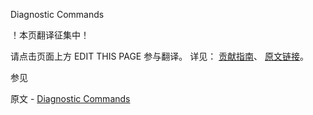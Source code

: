  Diagnostic Commands

 ！本页翻译征集中！

请点击页面上方 EDIT THIS PAGE 参与翻译。
详见：
[贡献指南]( https://github.com/whaleal/MongoDB-Manual-zh/blob/master/CONTRIBUTING.md )、
[原文链接](  https://docs.mongodb.com/manual/reference/command/nav-diagnostic/  )。

 参见

原文 - [Diagnostic Commands]( https://docs.mongodb.com/manual/reference/command/nav-diagnostic/ )

